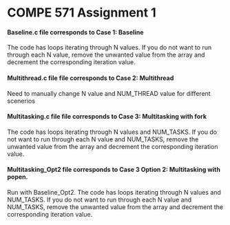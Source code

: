 COMPE 571 Assignment 1
========
#### Baseline.c file corresponds to Case 1: Baseline
The code has loops iterating through N values. If you do not want to run through each N value, remove the unwanted value from the array and decrement the corresponding iteration value.
#### Multithread.c file file corresponds to Case 2: Multithread
Need to manually change N value and NUM_THREAD value for different scenerios
#### Multitasking.c file file corresponds to Case 3: Multitasking with fork
The code has loops iterating through N values and NUM_TASKS. If you do not want to run through each N value and NUM_TASKS, remove the unwanted value from the array and decrement the corresponding iteration value.
#### Multitasking_Opt2 file corresponds to Case 3 Option 2: Multitasking with popen. 
Run with Baseline_Opt2. The code has loops iterating through N values and NUM_TASKS. If you do not want to run through each N value and NUM_TASKS, remove the unwanted value from the array and decrement the corresponding iteration value.
